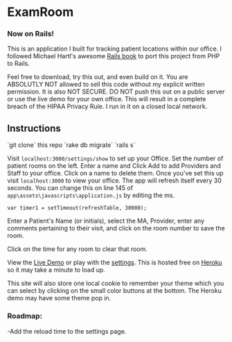 <h1>ExamRoom</h1>
<h3>Now on Rails!</h3>

This is an application I built for tracking patient locations within our office. I followed Michael Hartl's awesome [Rails book](https://www.railstutorial.org/book) to port this project from PHP to Rails.

Feel free to download, try this out, and even build on it. You are ABSOLUTLY NOT allowed to sell this code without my explicit written permission. It is also NOT SECURE. DO NOT push this out on a public server or use the live demo for your own office. This will result in a complete breach of the HIPAA Privacy Rule. I run in it on a closed local network.

<h2>Instructions</h2>
`git clone` this repo
`rake db migrate`
`rails s`

Visit `localhost:3000/settings/show` to set up your Office. 
Set the number of patient rooms on the left.
Enter a name and Click Add to add Providers and Staff to your office. Click on a name to delete them. Once you've set this up visit `localhost:3000` to view your office.
The app will refresh itself every 30 seconds. You can change this on line 145 of `app\assets\javascripts\application.js` by editing the ms.

	var timer1 = setTimeout(refreshTable, 30000);

Enter a Patient's Name (or initials), select the MA, Provider, enter any comments pertaining to their visit, and click on the room number to save the room.

Click on the time for any room to clear that room.

View the [Live Demo](http://examroom.herokuapp.com/) or play with the [settings](http://examroom.herokuapp.com/settings/show). This is hosted free on [Heroku](https://www.heroku.com/) so it may take a minute to load up. 

This site will also store one local cookie to remember your theme which you can select by clicking on the small color buttons at the bottom. The Heroku demo may have some theme pop in.

<h3>Roadmap:</h3>

-Add the reload time to the settings page.
